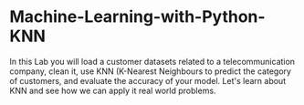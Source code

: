 # Machine-Learning-with-Python-KNN
In this Lab you will load a customer datasets related to a telecommunication company, clean it, use KNN (K-Nearest Neighbours to predict the category of customers, and evaluate the accuracy of your model. Let's learn about KNN and see how we can apply it real world problems.  
